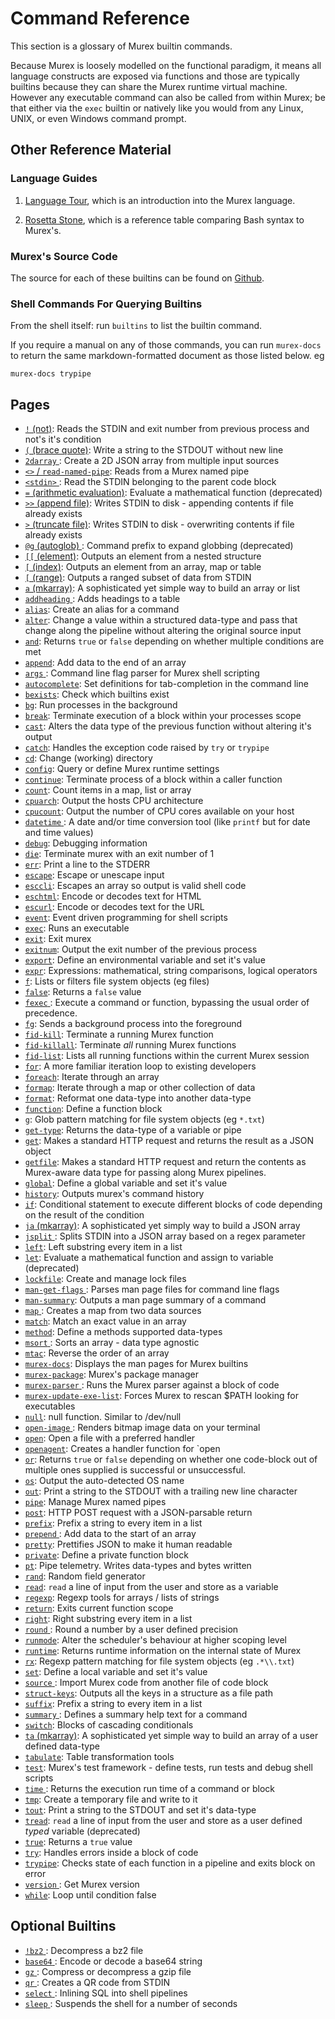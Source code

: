# Command Reference

This section is a glossary of Murex builtin commands.

Because Murex is loosely modelled on the functional paradigm, it means
all language constructs are exposed via functions and those are typically
builtins because they can share the Murex runtime virtual machine.
However any executable command can also be called from within Murex;
be that either via the `exec` builtin or natively like you would from any
Linux, UNIX, or even Windows command prompt.

## Other Reference Material

### Language Guides

1. [Language Tour](/tour), which is an introduction into
   the Murex language.

2. [Rosetta Stone](/rosetta), which is a reference
   table comparing Bash syntax to Murex's.

### Murex's Source Code

The source for each of these builtins can be found on [Github](https://github.com/lmorg/murex/tree/master/builtins/core).

### Shell Commands For Querying Builtins

From the shell itself: run `builtins` to list the builtin command.

If you require a manual on any of those commands, you can run `murex-docs`
to return the same markdown-formatted document as those listed below. eg

    murex-docs trypipe

## Pages

- [`!` (not)](./not.md):
  Reads the STDIN and exit number from previous process and not's it's condition
- [`(` (brace quote)](./brace-quote.md):
  Write a string to the STDOUT without new line
- [`2darray` ](./2darray.md):
  Create a 2D JSON array from multiple input sources
- [`<>` / `read-named-pipe`](./namedpipe.md):
  Reads from a Murex named pipe
- [`<stdin>` ](./stdin.md):
  Read the STDIN belonging to the parent code block
- [`=` (arithmetic evaluation)](./equ.md):
  Evaluate a mathematical function (deprecated)
- [`>>` (append file)](./greater-than-greater-than.md):
  Writes STDIN to disk - appending contents if file already exists
- [`>` (truncate file)](./greater-than.md):
  Writes STDIN to disk - overwriting contents if file already exists
- [`@g` (autoglob) ](./autoglob.md):
  Command prefix to expand globbing (deprecated)
- [`[[` (element)](./element.md):
  Outputs an element from a nested structure
- [`[` (index)](./index.md):
  Outputs an element from an array, map or table
- [`[` (range)](./range.md):
  Outputs a ranged subset of data from STDIN
- [`a` (mkarray)](./a.md):
  A sophisticated yet simple way to build an array or list
- [`addheading` ](./addheading.md):
  Adds headings to a table
- [`alias`](./alias.md):
  Create an alias for a command
- [`alter`](./alter.md):
  Change a value within a structured data-type and pass that change along the pipeline without altering the original source input
- [`and`](./and.md):
  Returns `true` or `false` depending on whether multiple conditions are met
- [`append`](./append.md):
  Add data to the end of an array
- [`args` ](./args.md):
  Command line flag parser for Murex shell scripting
- [`autocomplete`](./autocomplete.md):
  Set definitions for tab-completion in the command line
- [`bexists`](./bexists.md):
  Check which builtins exist
- [`bg`](./bg.md):
  Run processes in the background
- [`break`](./break.md):
  Terminate execution of a block within your processes scope
- [`cast`](./cast.md):
  Alters the data type of the previous function without altering it's output
- [`catch`](./catch.md):
  Handles the exception code raised by `try` or `trypipe`
- [`cd`](./cd.md):
  Change (working) directory
- [`config`](./config.md):
  Query or define Murex runtime settings
- [`continue`](./continue.md):
  Terminate process of a block within a caller function
- [`count`](./count.md):
  Count items in a map, list or array
- [`cpuarch`](./cpuarch.md):
  Output the hosts CPU architecture
- [`cpucount`](./cpucount.md):
  Output the number of CPU cores available on your host
- [`datetime` ](./datetime.md):
  A date and/or time conversion tool (like `printf` but for date and time values)
- [`debug`](./debug.md):
  Debugging information
- [`die`](./die.md):
  Terminate murex with an exit number of 1
- [`err`](./err.md):
  Print a line to the STDERR
- [`escape`](./escape.md):
  Escape or unescape input
- [`esccli`](./esccli.md):
  Escapes an array so output is valid shell code
- [`eschtml`](./eschtml.md):
  Encode or decodes text for HTML
- [`escurl`](./escurl.md):
  Encode or decodes text for the URL
- [`event`](./event.md):
  Event driven programming for shell scripts
- [`exec`](./exec.md):
  Runs an executable
- [`exit`](./exit.md):
  Exit murex
- [`exitnum`](./exitnum.md):
  Output the exit number of the previous process
- [`export`](./export.md):
  Define an environmental variable and set it's value
- [`expr`](./expr.md):
  Expressions: mathematical, string comparisons, logical operators
- [`f`](./f.md):
  Lists or filters file system objects (eg files)
- [`false`](./false.md):
  Returns a `false` value
- [`fexec` ](./fexec.md):
  Execute a command or function, bypassing the usual order of precedence.
- [`fg`](./fg.md):
  Sends a background process into the foreground
- [`fid-kill`](./fid-kill.md):
  Terminate a running Murex function
- [`fid-killall`](./fid-killall.md):
  Terminate _all_ running Murex functions
- [`fid-list`](./fid-list.md):
  Lists all running functions within the current Murex session
- [`for`](./for.md):
  A more familiar iteration loop to existing developers
- [`foreach`](./foreach.md):
  Iterate through an array
- [`formap`](./formap.md):
  Iterate through a map or other collection of data
- [`format`](./format.md):
  Reformat one data-type into another data-type
- [`function`](./function.md):
  Define a function block
- [`g`](./g.md):
  Glob pattern matching for file system objects (eg `*.txt`)
- [`get-type`](./get-type.md):
  Returns the data-type of a variable or pipe
- [`get`](./get.md):
  Makes a standard HTTP request and returns the result as a JSON object
- [`getfile`](./getfile.md):
  Makes a standard HTTP request and return the contents as Murex-aware data type for passing along Murex pipelines.
- [`global`](./global.md):
  Define a global variable and set it's value
- [`history`](./history.md):
  Outputs murex's command history
- [`if`](./if.md):
  Conditional statement to execute different blocks of code depending on the result of the condition
- [`ja` (mkarray)](./ja.md):
  A sophisticated yet simply way to build a JSON array
- [`jsplit` ](./jsplit.md):
  Splits STDIN into a JSON array based on a regex parameter
- [`left`](./left.md):
  Left substring every item in a list
- [`let`](./let.md):
  Evaluate a mathematical function and assign to variable (deprecated)
- [`lockfile`](./lockfile.md):
  Create and manage lock files
- [`man-get-flags` ](./man-get-flags.md):
  Parses man page files for command line flags
- [`man-summary`](./man-summary.md):
  Outputs a man page summary of a command
- [`map` ](./map.md):
  Creates a map from two data sources
- [`match`](./match.md):
  Match an exact value in an array
- [`method`](./method.md):
  Define a methods supported data-types
- [`msort` ](./msort.md):
  Sorts an array - data type agnostic
- [`mtac`](./mtac.md):
  Reverse the order of an array
- [`murex-docs`](./murex-docs.md):
  Displays the man pages for Murex builtins
- [`murex-package`](./murex-package.md):
  Murex's package manager
- [`murex-parser` ](./murex-parser.md):
  Runs the Murex parser against a block of code
- [`murex-update-exe-list`](./murex-update-exe-list.md):
  Forces Murex to rescan $PATH looking for executables
- [`null`](./devnull.md):
  null function. Similar to /dev/null
- [`open-image` ](./open-image.md):
  Renders bitmap image data on your terminal
- [`open`](./open.md):
  Open a file with a preferred handler
- [`openagent`](./openagent.md):
  Creates a handler function for `open
- [`or`](./or.md):
  Returns `true` or `false` depending on whether one code-block out of multiple ones supplied is successful or unsuccessful.
- [`os`](./os.md):
  Output the auto-detected OS name
- [`out`](./out.md):
  Print a string to the STDOUT with a trailing new line character
- [`pipe`](./pipe.md):
  Manage Murex named pipes
- [`post`](./post.md):
  HTTP POST request with a JSON-parsable return
- [`prefix`](./prefix.md):
  Prefix a string to every item in a list
- [`prepend` ](./prepend.md):
  Add data to the start of an array
- [`pretty`](./pretty.md):
  Prettifies JSON to make it human readable
- [`private`](./private.md):
  Define a private function block
- [`pt`](./pt.md):
  Pipe telemetry. Writes data-types and bytes written
- [`rand`](./rand.md):
  Random field generator
- [`read`](./read.md):
  `read` a line of input from the user and store as a variable
- [`regexp`](./regexp.md):
  Regexp tools for arrays / lists of strings
- [`return`](./return.md):
  Exits current function scope
- [`right`](./right.md):
  Right substring every item in a list
- [`round` ](./round.md):
  Round a number by a user defined precision
- [`runmode`](./runmode.md):
  Alter the scheduler's behaviour at higher scoping level
- [`runtime`](./runtime.md):
  Returns runtime information on the internal state of Murex
- [`rx`](./rx.md):
  Regexp pattern matching for file system objects (eg `.*\\.txt`)
- [`set`](./set.md):
  Define a local variable and set it's value
- [`source` ](./source.md):
  Import Murex code from another file of code block
- [`struct-keys`](./struct-keys.md):
  Outputs all the keys in a structure as a file path
- [`suffix`](./suffix.md):
  Prefix a string to every item in a list
- [`summary` ](./summary.md):
  Defines a summary help text for a command
- [`switch`](./switch.md):
  Blocks of cascading conditionals
- [`ta` (mkarray)](./ta.md):
  A sophisticated yet simple way to build an array of a user defined data-type
- [`tabulate`](./tabulate.md):
  Table transformation tools
- [`test`](./test.md):
  Murex's test framework - define tests, run tests and debug shell scripts
- [`time` ](./time.md):
  Returns the execution run time of a command or block
- [`tmp`](./tmp.md):
  Create a temporary file and write to it
- [`tout`](./tout.md):
  Print a string to the STDOUT and set it's data-type
- [`tread`](./tread.md):
  `read` a line of input from the user and store as a user defined _typed_ variable (deprecated)
- [`true`](./true.md):
  Returns a `true` value
- [`try`](./try.md):
  Handles errors inside a block of code
- [`trypipe`](./trypipe.md):
  Checks state of each function in a pipeline and exits block on error
- [`version` ](./version.md):
  Get Murex version
- [`while`](./while.md):
  Loop until condition false

## Optional Builtins

- [`!bz2` ](optional/bz2.md):
  Decompress a bz2 file
- [`base64` ](optional/base64.md):
  Encode or decode a base64 string
- [`gz` ](optional/gz.md):
  Compress or decompress a gzip file
- [`qr` ](optional/qr.md):
  Creates a QR code from STDIN
- [`select` ](optional/select.md):
  Inlining SQL into shell pipelines
- [`sleep` ](optional/sleep.md):
  Suspends the shell for a number of seconds

